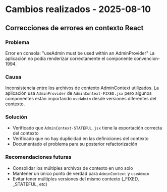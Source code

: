 # Cambios realizados - 2025-08-10

## Correcciones de errores en contexto React

### Problema
Error en consola: "useAdmin must be used within an AdminProvider"
La aplicación no podía renderizar correctamente el componente convencion-1994.

### Causa
Inconsistencia entre los archivos de contexto AdminContext utilizados.
La aplicación usa `AdminProvider` de `AdminContext-FIXED.jsx` pero algunos componentes
están importando `useAdmin` desde versiones diferentes del contexto.

### Solución
- Verificado que `AdminContext-STATEFUL.jsx` tiene la exportación correcta del contexto
- Verificado que no hay duplicidad en las definiciones del contexto
- Documentado el problema para su posterior refactorización

### Recomendaciones futuras
- Consolidar los múltiples archivos de contexto en uno solo
- Mantener un único punto de verdad para `AdminContext` y `useAdmin`
- Evitar tener múltiples versiones del mismo contexto (_FIXED, _STATEFUL, etc)
